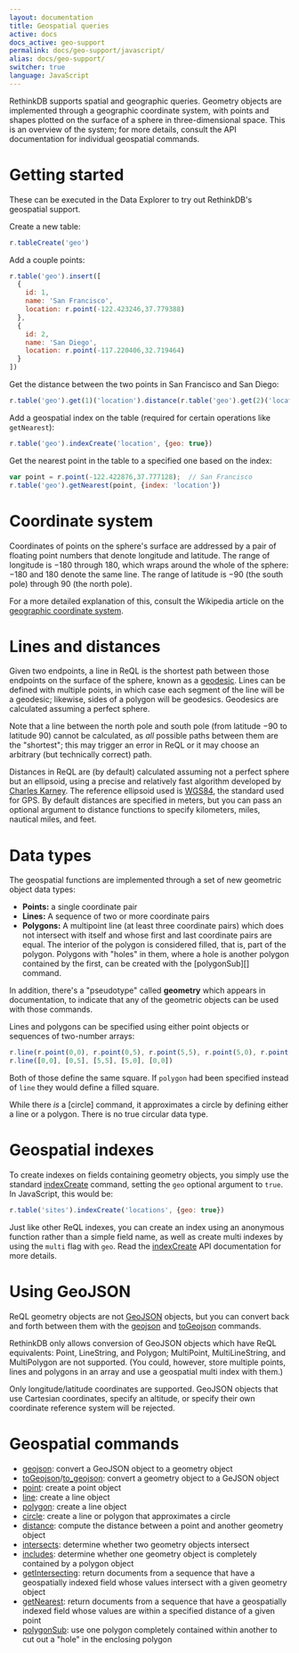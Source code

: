 ```yaml
---
layout: documentation
title: Geospatial queries
active: docs
docs_active: geo-support
permalink: docs/geo-support/javascript/
alias: docs/geo-support/
switcher: true
language: JavaScript
---
```


RethinkDB supports spatial and geographic queries. Geometry objects are implemented through a geographic coordinate system, with points and shapes plotted on the surface of a sphere in three-dimensional space. This is an overview of the system; for more details, consult the API documentation for individual geospatial commands.

# Getting started #

These can be executed in the Data Explorer to try out RethinkDB's geospatial support.

Create a new table:

```js
r.tableCreate('geo')
```

Add a couple points:

```js
r.table('geo').insert([
  {
    id: 1,
    name: 'San Francisco',
    location: r.point(-122.423246,37.779388)
  },
  {
    id: 2,
    name: 'San Diego',
    location: r.point(-117.220406,32.719464)
  }
])
```

Get the distance between the two points in San Francisco and San Diego:

```js
r.table('geo').get(1)('location').distance(r.table('geo').get(2)('location'))
```

Add a geospatial index on the table (required for certain operations like `getNearest`):

```js
r.table('geo').indexCreate('location', {geo: true})
```

Get the nearest point in the table to a specified one based on the index:

```js
var point = r.point(-122.422876,37.777128);  // San Francisco
r.table('geo').getNearest(point, {index: 'location'})
```

# Coordinate system #

Coordinates of points on the sphere's surface are addressed by a pair of floating point numbers that denote longitude and latitude. The range of longitude is &minus;180 through 180, which wraps around the whole of the sphere: &minus;180 and 180 denote the same line. The range of latitude is &minus;90 (the south pole) through 90 (the north pole).

For a more detailed explanation of this, consult the Wikipedia article on the [geographic coordinate system][gcs].

[gcs]: http://en.wikipedia.org/wiki/Geographic_coordinate_system

# Lines and distances #

Given two endpoints, a line in ReQL is the shortest path between those endpoints on the surface of the sphere, known as a [geodesic][]. Lines can be defined with multiple points, in which case each segment of the line will be a geodesic; likewise, sides of a polygon will be geodesics. Geodesics are calculated assuming a perfect sphere.

[geodesic]: http://en.wikipedia.org/wiki/Geodesic

Note that a line between the north pole and south pole (from latitude &minus;90 to latitude 90) cannot be calculated, as *all* possible paths between them are the "shortest"; this may trigger an error in ReQL or it may choose an arbitrary (but technically correct) path.

Distances in ReQL are (by default) calculated assuming not a perfect sphere but an ellipsoid, using a precise and relatively fast algorithm developed by [Charles Karney][ck]. The reference ellipsoid used is [WGS84][], the standard used for GPS. By default distances are specified in meters, but you can pass an optional argument to distance functions to specify kilometers, miles, nautical miles, and feet.

[ck]: http://link.springer.com/article/10.1007%2Fs00190-012-0578-z "Algorithms for geodesics"
[WGS84]: http://en.wikipedia.org/wiki/World_Geodetic_System

# Data types #

The geospatial functions are implemented through a set of new geometric object data types:

* **Points:** a single coordinate pair
* **Lines:** A sequence of two or more coordinate pairs
* **Polygons:** A multipoint line (at least three coordinate pairs) which does not intersect with itself and whose first and last coordinate pairs are equal. The interior of the polygon is considered filled, that is, part of the polygon. Polygons with "holes" in them, where a hole is another polygon contained by the first, can be created with the [polygonSub][] command.

In addition, there's a "pseudotype" called **geometry** which appears in documentation, to indicate that any of the geometric objects can be used with those commands.

[polygon_sub]: /api/javascript/polygon_sub/

Lines and polygons can be specified using either point objects or sequences of two-number arrays:

```js
r.line(r.point(0,0), r.point(0,5), r.point(5,5), r.point(5,0), r.point(0,0))
r.line([0,0], [0,5], [5,5], [5,0], [0,0])
```

Both of those define the same square. If `polygon` had been specified instead of `line` they would define a filled square.

While there *is* a [circle] command, it approximates a circle by defining either a line or a polygon. There is no true circular data type.

# Geospatial indexes #

To create indexes on fields containing geometry objects, you simply use the standard [indexCreate](/api/javascript/index_create/) command, setting the `geo` optional argument to `true`. In JavaScript, this would be:

```js
r.table('sites').indexCreate('locations', {geo: true})
```

Just like other ReQL indexes, you can create an index using an anonymous function rather than a simple field name, as well as create multi indexes by using the `multi` flag with `geo`. Read the [indexCreate](/api/javascript/index_create) API documentation for more details.

# Using GeoJSON #

ReQL geometry objects are not [GeoJSON][] objects, but you can convert back and forth between them with the [geojson](/api/javascript/geojson/) and [toGeojson](/api/javascript/to_geojson) commands.

[GeoJSON]: http://geojson.org

RethinkDB only allows conversion of GeoJSON objects which have ReQL equivalents: Point, LineString, and Polygon; MultiPoint, MultiLineString, and MultiPolygon are not supported. (You could, however, store multiple points, lines and polygons in an array and use a geospatial multi index with them.)

Only longitude/latitude coordinates are supported. GeoJSON objects that use Cartesian coordinates, specify an altitude, or specify their own coordinate reference system will be rejected.

# Geospatial commands #

* [geojson](/api/javascript/geojson/): convert a GeoJSON object to a geometry object
* [toGeojson](to_geojson/)/[to_geojson](/api/javascript/to_geojson/): convert a geometry object to a GeJSON object
* [point](/api/javascript/point/): create a point object
* [line](/api/javascript/line/): create a line object
* [polygon](/api/javascript/polygon/): create a line object
* [circle](/api/javascript/circle/): create a line or polygon that approximates a circle
* [distance](/api/javascript/distance/): compute the distance between a point and another geometry object
* [intersects](/api/javascript/intersects/): determine whether two geometry objects intersect
* [includes](/api/javascript/includes/): determine whether one geometry object is completely contained by a polygon object
* [getIntersecting](/api/javascript/get_intersecting/): return documents from a sequence that have a geospatially indexed field whose values intersect with a given geometry object
* [getNearest](/api/javascript/get_nearest/): return documents from a sequence that have a geospatially indexed field whose values are within a specified distance of a given point
* [polygonSub](/api/javascript/polygon_sub/): use one polygon completely contained within another to cut out a "hole" in the enclosing polygon
